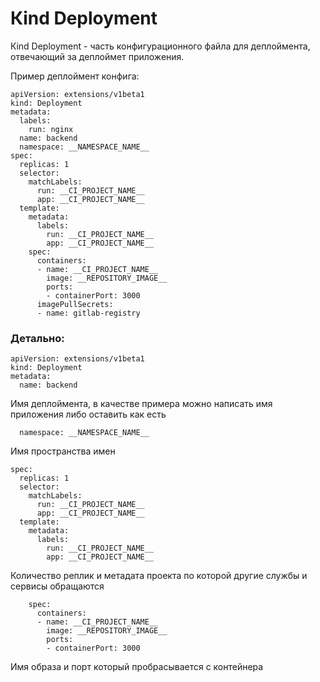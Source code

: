 # Кind Deployment

Кind Deployment - часть конфигурационного файла для деплоймента, отвечающий за деплоймет приложения.

Пример деплоймент конфига:
```
apiVersion: extensions/v1beta1
kind: Deployment
metadata:
  labels:
    run: nginx
  name: backend
  namespace: __NAMESPACE_NAME__
spec:
  replicas: 1
  selector:
    matchLabels:
      run: __CI_PROJECT_NAME__
      app: __CI_PROJECT_NAME__
  template:
    metadata:
      labels:
        run: __CI_PROJECT_NAME__
        app: __CI_PROJECT_NAME__
    spec:
      containers:
      - name: __CI_PROJECT_NAME__
        image: __REPOSITORY_IMAGE__
        ports:
        - containerPort: 3000
      imagePullSecrets:
      - name: gitlab-registry
```
### Детально:

```
apiVersion: extensions/v1beta1
kind: Deployment
metadata:
  name: backend
```
Имя деплоймента, в качестве примера можно написать имя приложения либо оставить как есть

```
  namespace: __NAMESPACE_NAME__
```
Имя пространства имен

```
spec:
  replicas: 1
  selector:
    matchLabels:
      run: __CI_PROJECT_NAME__
      app: __CI_PROJECT_NAME__
  template:
    metadata:
      labels:
        run: __CI_PROJECT_NAME__
        app: __CI_PROJECT_NAME__
```
Количество реплик и метадата проекта по которой другие службы и сервисы обращаются

```
    spec:
      containers:
      - name: __CI_PROJECT_NAME__
        image: __REPOSITORY_IMAGE__
        ports:
        - containerPort: 3000
```
Имя образа и порт который пробрасывается с контейнера
